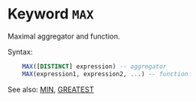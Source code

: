 # Keyword `MAX`

Maximal aggregator and function.

Syntax:
```sql
    MAX([DISTINCT] expression) -- aggregator
    MAX(expression1, expression2, ...) -- function
```

See also: [MIN](Min), [GREATEST](Greatest)
